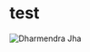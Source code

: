 # test

![Dharmendra Jha](https://user-images.githubusercontent.com/44663085/210703061-00cbed99-3c9a-467c-977f-989f3cb557a6.jpg)
